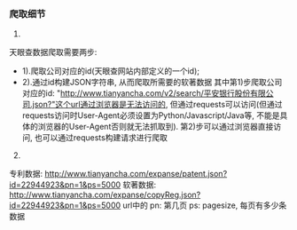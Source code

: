 ### 爬取细节
1.
天眼查数据爬取需要两步:
 + 1).爬取公司对应的id(天眼查网站内部定义的一个id);
 + 2).通过id构建JSON字符串, 从而爬取所需要的软著数据
其中第1)步爬取公司对应的id: "http://www.tianyancha.com/v2/search/平安银行股份有限公司.json?"这个url通过浏览器是无法访问的, 但通过requests可以访问(但通过requests访问时User-Agent必须设置为Python/Javascript/Java等, 不能是具体的浏览器的User-Agent否则就无法抓取到). 第2)步可以通过浏览器直接访问, 也可以通过requests构建请求进行爬取

2.
专利数据: http://www.tianyancha.com/expanse/patent.json?id=22944923&pn=1&ps=5000
软著数据: http://www.tianyancha.com/expanse/copyReg.json?id=22944923&pn=1&ps=5000
url中的 pn: 第几页
        ps: pagesize, 每页有多少条数据


